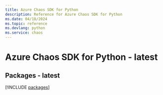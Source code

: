 ```yaml
---
title: Azure Chaos SDK for Python
description: Reference for Azure Chaos SDK for Python
ms.date: 04/18/2024
ms.topic: reference
ms.devlang: python
ms.service: chaos
---
```

# Azure Chaos SDK for Python - latest
## Packages - latest
[!INCLUDE [packages](chaos-index.md)]